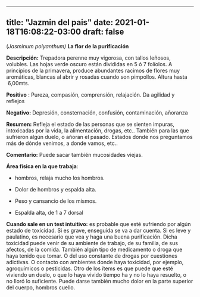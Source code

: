 
---
title: "Jazmin del pais"
date: 2021-01-18T16:08:22-03:00
draft: false
--- 
        

 

 



(*Jasminum
 polyanthum)*
**La
 flor de la purificación**



**Descripción:**  Trepadora perenne muy vigorosa, con tallos
 leñosos, volubles. Las hojas verde oscuro están divididas en 5 ó 7 folíolos. A
 principios de la primavera, produce abundantes racimos de flores muy
 aromáticas, blancas al abrir y rosadas cuando son pimpollos. Altura hasta  6,00mts.
 


**Positivo** : Pureza, compasión, comprensión,
 relajación. Da agilidad y reflejos


**Negativo:**  Depresión, consternación, confusión,
 contaminación, añoranza
 


**Resumen:**  Refleja el estado de las personas que se
 sienten impuras, intoxicadas por la vida, la alimentación, drogas, etc..
 También para las que sufrieron algún duelo, o añoran el pasado. Estados donde
 nos preguntamos más de dónde venimos, a donde vamos, etc..



**Comentario:** 
Puede sacar también mucosidades viejas.
 
**Área física en la que
 trabaja**:
 


* hombros, relaja mucho los hombros. 

* Dolor de hombros y espalda alta. 

* Peso y cansancio de los mismos.

* Espalda alta, de 1 a 7 dorsal



 


**Cuando sale en un test intuitivo:**  es probable que esté sufriendo por algún estado de
 toxicidad. Si es grave, enseguida se va a dar cuenta. Si es leve y paulatino,
 es necesario que vea y haga una buena purificación. Dicha toxicidad puede venir
 de su ambiente de trabajo, de su familia, de sus afectos, de la comida. También
 algún tipo de medicamento o droga que haya tenido que tomar. O del uso
 constante de drogas por cuestiones adictivas. O contacto con ambientes donde
 haya toxicidad, por ejemplo, agroquímicos o pesticidas.
Otro de los ítems
 es que puede que esté viviendo un duelo, o que lo haya vivido tiempo ha y no lo
 haya resuelto, o no lloró lo suficiente.
Puede darse también
 mucho dolor en la parte superior del cuerpo, hombros cuello.



